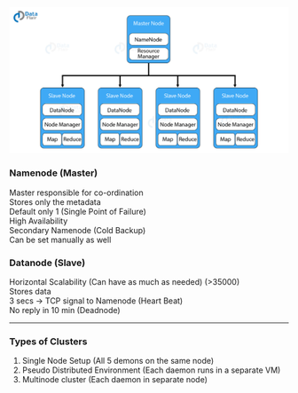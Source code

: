 ![Hadoop Architecture|550](images/hadoop_architecture.jpg)

### Namenode (Master)

Master responsible for co-ordination  
Stores only the metadata  
Default only 1 (Single Point of Failure)  
High Availability  
Secondary Namenode (Cold Backup)  
Can be set manually as well

### Datanode (Slave)

Horizontal Scalability (Can have as much as needed) (>35000)  
Stores data  
3 secs -> TCP signal to Namenode (Heart Beat)  
No reply in 10 min (Deadnode)

---

### Types of Clusters

1. Single Node Setup (All 5 demons on the same node)
2. Pseudo Distributed Environment (Each daemon runs in a separate VM)
3. Multinode cluster (Each daemon in separate node)
